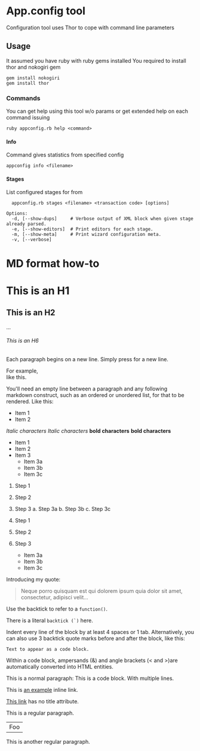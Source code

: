 # App.config tool

Configuration tool uses Thor to cope with command line parameters

## Usage
It assumed you have ruby with ruby gems installed
You required to install thor and nokogiri gem

```
gem install nokogiri
gem install thor
```

### Commands
You can get help using this tool w/o params or get extended help on each command issuing
```
ruby appconfig.rb help <command>
```

#### Info
Command gives statistics from specified config

```
appconfig info <filename>
```

#### Stages
List configured stages for <transaction code> from <filename>

```
  appconfig.rb stages <filename> <transaction code> [options]

Options:
  -d, [--show-dups]     # Verbose output of XML block when given stage already parsed.
  -e, [--show-editors]  # Print editors for each stage.
  -m, [--show-meta]     # Print wizard configuration meta.
  -v, [--verbose]       
```




# MD format how-to
# This is an H1
## This is an H2
...
###### This is an H6

Each paragraph begins on a new line. Simply press <return> for a new line.
 
For example,  
like this.
 
You'll need an empty line between a paragraph and any following markdown construct, such as an ordered or unordered list, for that to be rendered. Like this:
 
* Item 1
* Item 2


*Italic characters* 
_Italic characters_
**bold characters**
__bold characters__


* Item 1
* Item 2
* Item 3
    * Item 3a
    * Item 3b
    * Item 3c
	
	
1. Step 1
2. Step 2
3. Step 3
    a. Step 3a
    b. Step 3b
    c. Step 3c
	

1. Step 1
2. Step 2
3. Step 3
    * Item 3a
    * Item 3b
    * Item 3c

	
Introducing my quote:
  
> Neque porro quisquam est qui 
> dolorem ipsum quia dolor sit amet, 
> consectetur, adipisci velit...


Use the backtick to refer to a `function()`.
  
There is a literal ``backtick (`)`` here.


Indent every line of the block by at least 4 spaces or 1 tab. Alternatively, you can also use 3 backtick quote marks before and after the block, like this:
 
``` 
Text to appear as a code block.
``` 
 
Within a code block, ampersands (&) and angle brackets (< and >)are automatically converted into HTML entities.
 
This is a normal paragraph:
    This is a code block.
    With multiple lines.
	

	
This is [an example](http://www.slate.com/ "Title") inline link.
 
[This link](http://example.net/) has no title attribute.

This is a regular paragraph.
 
<table>
    <tr>
        <td>Foo</td>
    </tr>
</table>
 
This is another regular paragraph.

